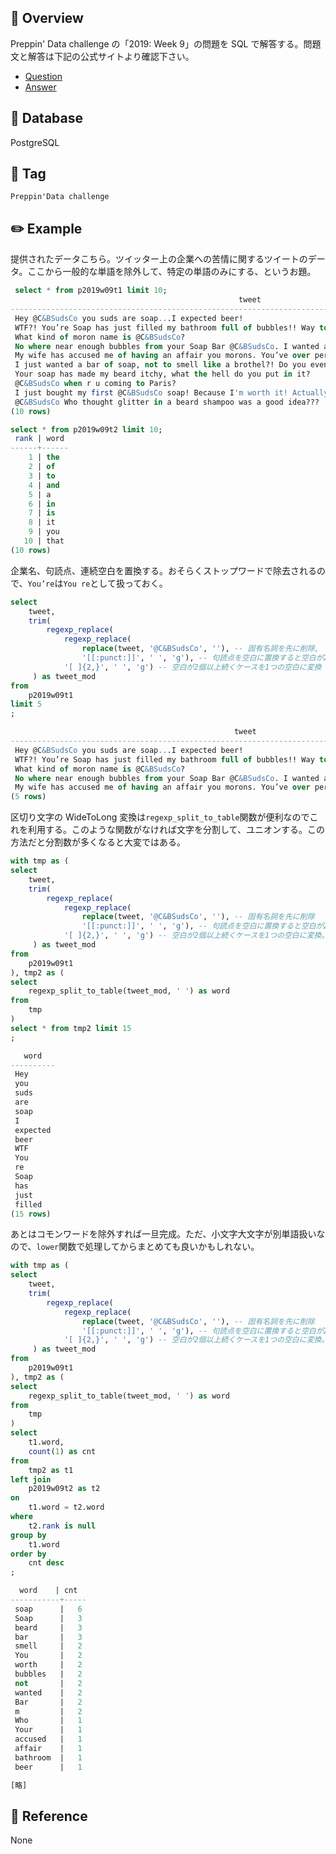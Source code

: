 ## :memo: Overview

Preppin' Data challenge の「2019: Week 9」の問題を SQL で解答する。問題文と解答は下記の公式サイトより確認下さい。

- [Question](https://preppindata.blogspot.com/2019/04/2019-week-9.html)
- [Answer](https://preppindata.blogspot.com/2019/04/2019-week-9-solution.html)

## :floppy_disk: Database

PostgreSQL

## :bookmark: Tag

`Preppin'Data challenge`

## :pencil2: Example

提供されたデータこちら。ツイッター上の企業への苦情に関するツイートのデータ。ここから一般的な単語を除外して、特定の単語のみにする、というお題。

```sql
 select * from p2019w09t1 limit 10;
                                                   tweet
-----------------------------------------------------------------------------------------------------------
 Hey @C&BSudsCo you suds are soap...I expected beer!
 WTF?! You’re Soap has just filled my bathroom full of bubbles!! Way to bubbly for me @C&BSudsCo
 What kind of moron name is @C&BSudsCo?
 No where near enough bubbles from your Soap Bar @C&BSudsCo. I wanted a bar of soap, not a chocolate bar
 My wife has accused me of having an affair you morons. You’ve over perfumed your Soap Bar @C&BSudsCo
 I just wanted a bar of soap, not to smell like a brothel?! Do you even smell your own products @C&BSudsCo
 Your soap has made my beard itchy, what the hell do you put in it?
 @C&BSudsCo when r u coming to Paris?
 I just bought my first @C&BSudsCo soap! Because I'm worth it! Actually I'm worth a lot more!
 @C&BSudsCo Who thought glitter in a beard shampoo was a good idea???
(10 rows)

select * from p2019w09t2 limit 10;
 rank | word
------+------
    1 | the
    2 | of
    3 | to
    4 | and
    5 | a
    6 | in
    7 | is
    8 | it
    9 | you
   10 | that
(10 rows)

```

企業名、句読点、連続空白を置換する。おそらくストップワードで除去されるので、`You’re`は`You re`として扱っておく。

```sql
select
    tweet,
	trim(
		regexp_replace(
			regexp_replace(
				replace(tweet, '@C&BSudsCo', ''), -- 固有名詞を先に削除,
				'[[:punct:]]', ' ', 'g'), -- 句読点を空白に置換すると空白が2個以上続くケースがでる
			'[ ]{2,}', ' ', 'g') -- 空白が2個以上続くケースを1つの空白に変換
	 ) as tweet_mod
from
	p2019w09t1
limit 5
;

                                                  tweet                                                  |                                         tweet_mod
---------------------------------------------------------------------------------------------------------+--------------------------------------------------------------------------------------------
 Hey @C&BSudsCo you suds are soap...I expected beer!                                                     | Hey you suds are soap I expected beer
 WTF?! You’re Soap has just filled my bathroom full of bubbles!! Way to bubbly for me @C&BSudsCo         | WTF You re Soap has just filled my bathroom full of bubbles Way to bubbly for me
 What kind of moron name is @C&BSudsCo?                                                                  | What kind of moron name is
 No where near enough bubbles from your Soap Bar @C&BSudsCo. I wanted a bar of soap, not a chocolate bar | No where near enough bubbles from your Soap Bar I wanted a bar of soap not a chocolate bar
 My wife has accused me of having an affair you morons. You’ve over perfumed your Soap Bar @C&BSudsCo    | My wife has accused me of having an affair you morons You ve over perfumed your Soap Bar
(5 rows)

```

区切り文字の WideToLong 変換は`regexp_split_to_table`関数が便利なのでこれを利用する。このような関数がなければ文字を分割して、ユニオンする。この方法だと分割数が多くなると大変ではある。

```sql
with tmp as (
select
    tweet,
	trim(
		regexp_replace(
			regexp_replace(
				replace(tweet, '@C&BSudsCo', ''), -- 固有名詞を先に削除
				'[[:punct:]]', ' ', 'g'), -- 句読点を空白に置換すると空白が2個以上続くケースがでる
			'[ ]{2,}', ' ', 'g') -- 空白が2個以上続くケースを1つの空白に変換。[ ]で空白を指定し、{2,}で2個以上
	 ) as tweet_mod
from
	p2019w09t1
), tmp2 as (
select
    regexp_split_to_table(tweet_mod, ' ') as word
from
    tmp
)
select * from tmp2 limit 15
;

   word
----------
 Hey
 you
 suds
 are
 soap
 I
 expected
 beer
 WTF
 You
 re
 Soap
 has
 just
 filled
(15 rows)
```

あとはコモンワードを除外すれば一旦完成。ただ、小文字大文字が別単語扱いなので、`lower`関数で処理してからまとめても良いかもしれない。

```sql
with tmp as (
select
    tweet,
	trim(
		regexp_replace(
			regexp_replace(
				replace(tweet, '@C&BSudsCo', ''), -- 固有名詞を先に削除
				'[[:punct:]]', ' ', 'g'), -- 句読点を空白に置換すると空白が2個以上続くケースがでる
			'[ ]{2,}', ' ', 'g') -- 空白が2個以上続くケースを1つの空白に変換。[ ]で空白を指定し、{2,}で2個以上
	 ) as tweet_mod
from
	p2019w09t1
), tmp2 as (
select
    regexp_split_to_table(tweet_mod, ' ') as word
from
    tmp
)
select
    t1.word,
    count(1) as cnt
from
    tmp2 as t1
left join
    p2019w09t2 as t2
on
    t1.word = t2.word
where
    t2.rank is null
group by
    t1.word
order by
    cnt desc
;

  word    | cnt
-----------+-----
 soap      |   6
 Soap      |   3
 beard     |   3
 bar       |   3
 smell     |   2
 You       |   2
 worth     |   2
 bubbles   |   2
 not       |   2
 wanted    |   2
 Bar       |   2
 m         |   2
 Who       |   1
 Your      |   1
 accused   |   1
 affair    |   1
 bathroom  |   1
 beer      |   1

[略]
```

## :closed_book: Reference

None
